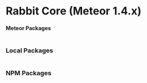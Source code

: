 # Rabbit Core (Meteor 1.4.x)

#### Meteor Packages
```js

```

### Local Packages
```js

```

### NPM Packages
```js

```
